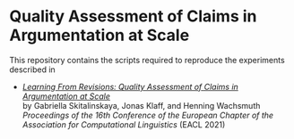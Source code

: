 # Quality Assessment of Claims in Argumentation at Scale

This repository contains the scripts required to reproduce the experiments described in

* [_Learning From Revisions: Quality Assessment of Claims in Argumentation at Scale_]()  
by Gabriella Skitalinskaya, Jonas Klaff, and Henning Wachsmuth  
_Proceedings of the 16th Conference of the European Chapter of the Association for Computational Linguistics_ (EACL 2021)
